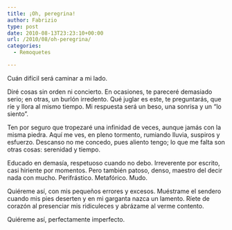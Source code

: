 ```yaml
---
title: ¡Oh, peregrina!
author: Fabrizio
type: post
date: 2010-08-13T23:23:10+00:00
url: /2010/08/oh-peregrina/
categories:
  - Remoquetes

---
```

Cuán difícil será caminar a mi lado.

Diré cosas sin orden ni concierto. En ocasiones, te pareceré demasiado serio; en otras, un burlón irredento. Qué juglar es este, te preguntarás, que ríe y llora al mismo tiempo. Mi respuesta será un beso, una sonrisa y un “lo siento”.

Ten por seguro que tropezaré una infinidad de veces, aunque jamás con la misma piedra. Aquí me ves, en pleno tormento, rumiando lluvia, suspiros y esfuerzo. Descanso no me concedo, pues aliento tengo; lo que me falta son otras cosas: serenidad y tiempo.

Educado en demasía, respetuoso cuando no debo. Irreverente por escrito, casi hiriente por momentos. Pero también patoso, denso, maestro del decir nada con mucho. Perifrástico. Metafórico. Mudo.

Quiéreme así, con mis pequeños errores y excesos. Muéstrame el sendero cuando mis pies deserten y en mi garganta nazca un lamento. Ríete de corazón al presenciar mis ridiculeces y abrázame al verme contento.

Quiéreme así, perfectamente imperfecto.